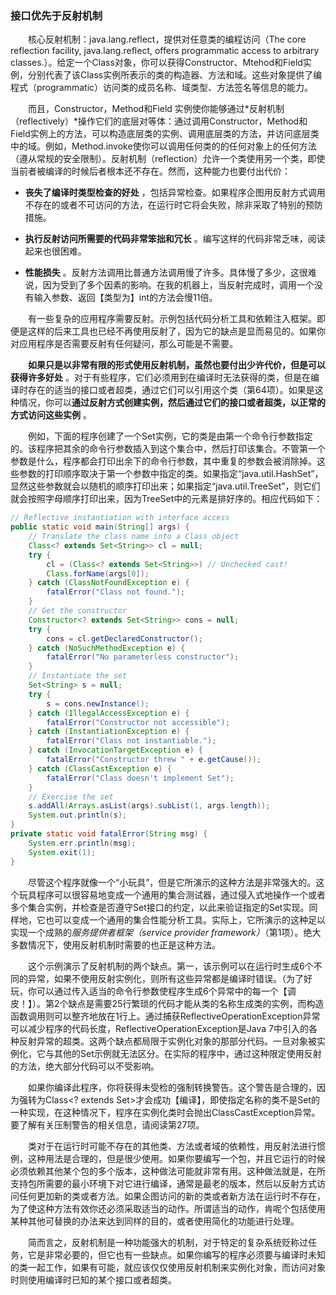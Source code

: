 ### 接口优先于反射机制

&emsp;&emsp;核心反射机制：java.lang.reflect，提供对任意类的编程访问（The core reflection facility, java.lang.reflect, offers programmatic access to arbitrary classes.）。给定一个Class对象，你可以获得Constructor、Mtehod和Field实例，分别代表了该Class实例所表示的类的构造器、方法和域。这些对象提供了编程式（programmatic）访问类的成员名称、域类型、方法签名等信息的能力。

&emsp;&emsp;而且，Constructor，Method和Field 实例使你能够通过*反射机制（reflectively）*操作它们的底层对等体：通过调用Constructor，Method和Field实例上的方法，可以构造底层类的实例、调用底层类的方法，并访问底层类中的域。例如，Method.invoke使你可以调用任何类的的任何对象上的任何方法（遵从常规的安全限制）。反射机制（reflection）允许一个类使用另一个类，即使当前者被编译的时候后者根本还不存在。然而，这种能力也要付出代价：

- **丧失了编译时类型检查的好处** ，包括异常检查。如果程序企图用反射方式调用不存在的或者不可访问的方法，在运行时它将会失败，除非采取了特别的预防措施。

- **执行反射访问所需要的代码非常笨拙和冗长** 。编写这样的代码非常乏味，阅读起来也很困难。

- **性能损失** 。反射方法调用比普通方法调用慢了许多。具体慢了多少，这很难说，因为受到了多个因素的影响。在我的机器上，当反射完成时，调用一个没有输入参数、返回【类型为】int的方法会慢11倍。

&emsp;&emsp;有一些复杂的应用程序需要反射。示例包括代码分析工具和依赖注入框架。即便是这样的后来工具也已经不再使用反射了，因为它的缺点是显而易见的。如果你对应用程序是否需要反射有任何疑问，那么可能是不需要。

&emsp;&emsp;**如果只是以非常有限的形式使用反射机制，虽然也要付出少许代价，但是可以获得许多好处** 。对于有些程序，它们必须用到在编译时无法获得的类，但是在编译时存在的适当的接口或者超类，通过它们可以引用这个类（第64项）。如果是这种情况，你可以**通过反射方式创建实例，然后通过它们的接口或者超类，以正常的方式访问这些实例** 。

&emsp;&emsp;例如，下面的程序创建了一个Set<String>实例，它的类是由第一个命令行参数指定的。该程序把其余的命令行参数插入到这个集合中，然后打印该集合。不管第一个参数是什么，程序都会打印出余下的命令行参数，其中重复的参数会被消除掉。这些参数的打印顺序取决于第一个参数中指定的类。如果指定“java.util.HashSet”，显然这些参数就会以随机的顺序打印出来；如果指定“java.util.TreeSet”，则它们就会按照字母顺序打印出来，因为TreeSet中的元素是排好序的。相应代码如下：

```java
// Reflective instantiation with interface access
public static void main(String[] args) {
    // Translate the class name into a Class object
    Class<? extends Set<String>> cl = null;
    try {
        cl = (Class<? extends Set<String>>) // Unchecked cast!
        Class.forName(args[0]);
    } catch (ClassNotFoundException e) {
        fatalError("Class not found.");
    }
    // Get the constructor
    Constructor<? extends Set<String>> cons = null;
    try {
        cons = cl.getDeclaredConstructor();
    } catch (NoSuchMethodException e) {
        fatalError("No parameterless constructor");
    }
    // Instantiate the set
    Set<String> s = null;
    try {
        s = cons.newInstance();
    } catch (IllegalAccessException e) {
        fatalError("Constructor not accessible");
    } catch (InstantiationException e) {
        fatalError("Class not instantiable.");
    } catch (InvocationTargetException e) {
        fatalError("Constructor threw " + e.getCause());
    } catch (ClassCastException e) {
        fatalError("Class doesn't implement Set");
    }
    // Exercise the set
    s.addAll(Arrays.asList(args).subList(1, args.length));
    System.out.println(s);
}
private static void fatalError(String msg) {
    System.err.println(msg);
    System.exit(1);
}
```

&emsp;&emsp;尽管这个程序就像一个“小玩具”，但是它所演示的这种方法是非常强大的。这个玩具程序可以很容易地变成一个通用的集合测试器，通过侵入式地操作一个或者多个集合实例，并检查是否遵守Set接口的约定，以此来验证指定的Set实现。同样地，它也可以变成一个通用的集合性能分析工具。实际上，它所演示的这种足以实现一个成熟的*服务提供者框架（service provider framework）*（第1项）。绝大多数情况下，使用反射机制时需要的也正是这种方法。

&emsp;&emsp;这个示例演示了反射机制的两个缺点。第一，该示例可以在运行时生成6个不同的异常，如果不使用反射实例化，则所有这些异常都是编译时错误。（为了好玩，你可以通过传入适当的命令行参数使程序生成6个异常中的每一个【调皮！】）。第2个缺点是需要25行繁琐的代码才能从类的名称生成类的实例，而构造函数调用则可以整齐地放在1行上。通过捕获ReflectiveOperationException异常可以减少程序的代码长度，ReflectiveOperationException是Java 7中引入的各种反射异常的超类。这两个缺点都局限于实例化对象的那部分代码。一旦对象被实例化，它与其他的Set示例就无法区分。在实际的程序中，通过这种限定使用反射的方法，绝大部分代码可以不受影响。

&emsp;&emsp;如果你编译此程序，你将获得未受检的强制转换警告。这个警告是合理的，因为强转为Class<? extends Set<String>>才会成功【编译】，即使指定名称的类不是Set的一种实现，在这种情况下，程序在实例化类时会抛出ClassCastException异常。要了解有关压制警告的相关信息，请阅读第27项。

&emsp;&emsp;类对于在运行时可能不存在的其他类、方法或者域的依赖性，用反射法进行惯例，这种用法是合理的，但是很少使用。如果你要编写一个包，并且它运行的时候必须依赖其他某个包的多个版本，这种做法可能就非常有用。这种做法就是，在所支持包所需要的最小环境下对它进行编译，通常是最老的版本，然后以反射方式访问任何更加新的类或者方法。如果企图访问的新的类或者新方法在运行时不存在，为了使这种方法有效你还必须采取适当的动作。所谓适当的动作，肯呢个包括使用某种其他可替换的办法来达到同样的目的，或者使用简化的功能进行处理。

&emsp;&emsp;简而言之，反射机制是一种功能强大的机制，对于特定的复杂系统贬称过任务，它是非常必要的，但它也有一些缺点。如果你编写的程序必须要与编译时未知的类一起工作，如果有可能，就应该仅仅使用反射机制来实例化对象，而访问对象时则使用编译时已知的某个接口或者超类。
